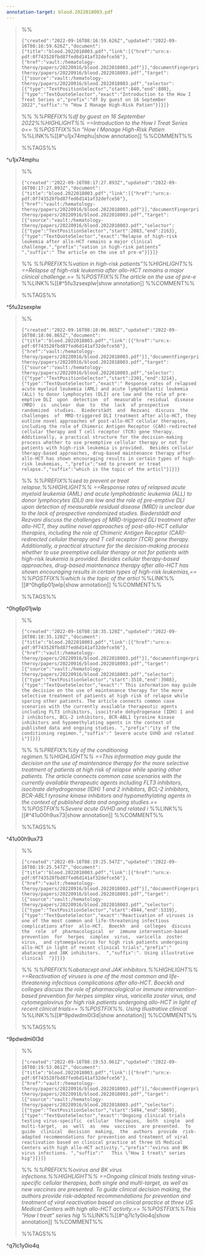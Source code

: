 ```yaml
---
annotation-target: blood.2022018003.pdf
---
```



>%%
>```annotation-json
>{"created":"2022-09-16T08:16:59.626Z","updated":"2022-09-16T08:16:59.626Z","document":{"title":"blood.2022018003.pdf","link":[{"href":"urn:x-pdf:0f743528fbd87fed6d141af32defce56"},{"href":"vault:/hematology-theroy/papers/20220916/blood.2022018003.pdf"}],"documentFingerprint":"0f743528fbd87fed6d141af32defce56"},"uri":"vault:/hematology-theroy/papers/20220916/blood.2022018003.pdf","target":[{"source":"vault:/hematology-theroy/papers/20220916/blood.2022018003.pdf","selector":[{"type":"TextPositionSelector","start":840,"end":880},{"type":"TextQuoteSelector","exact":"Introduction to the How I Treat Series o","prefix":"df by guest on 16 September 2022","suffix":"n “How I Manage High-Risk Patien"}]}]}
>```
>%%
>*%%PREFIX%%df by guest on 16 September 2022%%HIGHLIGHT%% ==Introduction to the How I Treat Series o== %%POSTFIX%%n “How I Manage High-Risk Patien*
>%%LINK%%[[#^u1jx74mphu|show annotation]]
>%%COMMENT%%
>
>%%TAGS%%
>
^u1jx74mphu


>%%
>```annotation-json
>{"created":"2022-09-16T08:17:27.893Z","updated":"2022-09-16T08:17:27.893Z","document":{"title":"blood.2022018003.pdf","link":[{"href":"urn:x-pdf:0f743528fbd87fed6d141af32defce56"},{"href":"vault:/hematology-theroy/papers/20220916/blood.2022018003.pdf"}],"documentFingerprint":"0f743528fbd87fed6d141af32defce56"},"uri":"vault:/hematology-theroy/papers/20220916/blood.2022018003.pdf","target":[{"source":"vault:/hematology-theroy/papers/20220916/blood.2022018003.pdf","selector":[{"type":"TextPositionSelector","start":2083,"end":2163},{"type":"TextQuoteSelector","exact":"Relapse of high-risk leukemia after allo-HCT remains a major clinical challenge.","prefix":"vation in high-risk patients”   ","suffix":" The article on the use of pre-e"}]}]}
>```
>%%
>*%%PREFIX%%vation in high-risk patients”%%HIGHLIGHT%% ==Relapse of high-risk leukemia after allo-HCT remains a major clinical challenge.== %%POSTFIX%%The article on the use of pre-e*
>%%LINK%%[[#^5fu3zsexplw|show annotation]]
>%%COMMENT%%
>
>%%TAGS%%
>
^5fu3zsexplw


>%%
>```annotation-json
>{"created":"2022-09-16T08:18:06.865Z","updated":"2022-09-16T08:18:06.865Z","document":{"title":"blood.2022018003.pdf","link":[{"href":"urn:x-pdf:0f743528fbd87fed6d141af32defce56"},{"href":"vault:/hematology-theroy/papers/20220916/blood.2022018003.pdf"}],"documentFingerprint":"0f743528fbd87fed6d141af32defce56"},"uri":"vault:/hematology-theroy/papers/20220916/blood.2022018003.pdf","target":[{"source":"vault:/hematology-theroy/papers/20220916/blood.2022018003.pdf","selector":[{"type":"TextPositionSelector","start":2301,"end":3214},{"type":"TextQuoteSelector","exact":" Response rates of relapsed acute myeloid leukemia (AML) and acute lymphoblastic leukemia (ALL) to donor lymphocytes (DLI) are low and the role of pre-emptive DLI  upon  detection  of  measurable  residual  disease  (MRD)  is  unclear  due  to  the  lack  of prospective  randomized  studies.  Biederstädt  and  Rezvani  discuss  the  challenges  of  MRD-triggered DLI treatment after allo-HCT, they outline novel approaches of post-allo-HCT cellular therapies, including the role of Chimeric Antigen Receptor (CAR)-redirected cellular therapy and T cell receptor (TCR) gene therapy. Additionally, a practical structure for the decision-making process whether to use preemptive cellular therapy or not for patients with high-risk leukemia is provided.  Besides cellular therapy-based approaches, drug-based maintenance therapy after allo-HCT has shown encouraging results in certain types of high-risk leukemias, ","prefix":"sed to prevent or treat relapse.","suffix":"which is the topic of the articl"}]}]}
>```
>%%
>*%%PREFIX%%sed to prevent or treat relapse.%%HIGHLIGHT%% ==Response rates of relapsed acute myeloid leukemia (AML) and acute lymphoblastic leukemia (ALL) to donor lymphocytes (DLI) are low and the role of pre-emptive DLI  upon  detection  of  measurable  residual  disease  (MRD)  is  unclear  due  to  the  lack  of prospective  randomized  studies.  Biederstädt  and  Rezvani  discuss  the  challenges  of  MRD-triggered DLI treatment after allo-HCT, they outline novel approaches of post-allo-HCT cellular therapies, including the role of Chimeric Antigen Receptor (CAR)-redirected cellular therapy and T cell receptor (TCR) gene therapy. Additionally, a practical structure for the decision-making process whether to use preemptive cellular therapy or not for patients with high-risk leukemia is provided.  Besides cellular therapy-based approaches, drug-based maintenance therapy after allo-HCT has shown encouraging results in certain types of high-risk leukemias,== %%POSTFIX%%which is the topic of the articl*
>%%LINK%%[[#^0hg6p01jwlp|show annotation]]
>%%COMMENT%%
>
>%%TAGS%%
>
^0hg6p01jwlp


>%%
>```annotation-json
>{"created":"2022-09-16T08:18:35.120Z","updated":"2022-09-16T08:18:35.120Z","document":{"title":"blood.2022018003.pdf","link":[{"href":"urn:x-pdf:0f743528fbd87fed6d141af32defce56"},{"href":"vault:/hematology-theroy/papers/20220916/blood.2022018003.pdf"}],"documentFingerprint":"0f743528fbd87fed6d141af32defce56"},"uri":"vault:/hematology-theroy/papers/20220916/blood.2022018003.pdf","target":[{"source":"vault:/hematology-theroy/papers/20220916/blood.2022018003.pdf","selector":[{"type":"TextPositionSelector","start":3510,"end":3988},{"type":"TextQuoteSelector","exact":" This information may guide the decision on the use of maintenance therapy for the more selective treatment of patients at high risk of relapse while sparing other patients. The article connects common case scenarios with the currently available therapeutic agents including FLT3 inhibitors, isocitrate dehydrogenase (IDH) 1 and 2 inhibitors, BCL-2 inhibitors, BCR-ABL1 tyrosine kinase inhibitors and hypomethylating agents in the context of published data and ongoing studies. ","prefix":"ity of the conditioning regimen.","suffix":" Severe acute GVHD and related i"}]}]}
>```
>%%
>*%%PREFIX%%ity of the conditioning regimen.%%HIGHLIGHT%% ==This information may guide the decision on the use of maintenance therapy for the more selective treatment of patients at high risk of relapse while sparing other patients. The article connects common case scenarios with the currently available therapeutic agents including FLT3 inhibitors, isocitrate dehydrogenase (IDH) 1 and 2 inhibitors, BCL-2 inhibitors, BCR-ABL1 tyrosine kinase inhibitors and hypomethylating agents in the context of published data and ongoing studies.== %%POSTFIX%%Severe acute GVHD and related i*
>%%LINK%%[[#^41u00h9ux73|show annotation]]
>%%COMMENT%%
>
>%%TAGS%%
>
^41u00h9ux73


>%%
>```annotation-json
>{"created":"2022-09-16T08:19:25.547Z","updated":"2022-09-16T08:19:25.547Z","document":{"title":"blood.2022018003.pdf","link":[{"href":"urn:x-pdf:0f743528fbd87fed6d141af32defce56"},{"href":"vault:/hematology-theroy/papers/20220916/blood.2022018003.pdf"}],"documentFingerprint":"0f743528fbd87fed6d141af32defce56"},"uri":"vault:/hematology-theroy/papers/20220916/blood.2022018003.pdf","target":[{"source":"vault:/hematology-theroy/papers/20220916/blood.2022018003.pdf","selector":[{"type":"TextPositionSelector","start":4944,"end":5319},{"type":"TextQuoteSelector","exact":"Reactivation of viruses is one of the most common and life-threatening infectious complications after  allo-HCT.  Boeckh  and  colleges  discuss  the  role  of  pharmacological  or  immune intervention-based  prevention  for  herpes  simplex  virus,  varicella  zoster  virus,  and cytomegalovirus for high risk patients undergoing allo-HCT in light of recent clinical trials","prefix":" abatacept and JAK inhibitors.  ","suffix":". Using illustrative  clinical  "}]}]}
>```
>%%
>*%%PREFIX%%abatacept and JAK inhibitors.%%HIGHLIGHT%% ==Reactivation of viruses is one of the most common and life-threatening infectious complications after  allo-HCT.  Boeckh  and  colleges  discuss  the  role  of  pharmacological  or  immune intervention-based  prevention  for  herpes  simplex  virus,  varicella  zoster  virus,  and cytomegalovirus for high risk patients undergoing allo-HCT in light of recent clinical trials== %%POSTFIX%%. Using illustrative  clinical*
>%%LINK%%[[#^9pdwdmi0l3d|show annotation]]
>%%COMMENT%%
>
>%%TAGS%%
>
^9pdwdmi0l3d


>%%
>```annotation-json
>{"created":"2022-09-16T08:19:53.061Z","updated":"2022-09-16T08:19:53.061Z","document":{"title":"blood.2022018003.pdf","link":[{"href":"urn:x-pdf:0f743528fbd87fed6d141af32defce56"},{"href":"vault:/hematology-theroy/papers/20220916/blood.2022018003.pdf"}],"documentFingerprint":"0f743528fbd87fed6d141af32defce56"},"uri":"vault:/hematology-theroy/papers/20220916/blood.2022018003.pdf","target":[{"source":"vault:/hematology-theroy/papers/20220916/blood.2022018003.pdf","selector":[{"type":"TextPositionSelector","start":5494,"end":5869},{"type":"TextQuoteSelector","exact":"Ongoing clinical trials testing virus-specific  cellular  therapies,  both  single  and  multi-target,  as  well  as  new  vaccines  are presented.  To  guide  clinical  decision  making,  the  authors  provide  risk-adapted recommendations for prevention and treatment of viral reactivation based on clinical practice at three US Medical Centers with high allo-HCT activity.","prefix":"ovirus and BK virus infections. ","suffix":"   This \"How I treat\" series hig"}]}]}
>```
>%%
>*%%PREFIX%%ovirus and BK virus infections.%%HIGHLIGHT%% ==Ongoing clinical trials testing virus-specific  cellular  therapies,  both  single  and  multi-target,  as  well  as  new  vaccines  are presented.  To  guide  clinical  decision  making,  the  authors  provide  risk-adapted recommendations for prevention and treatment of viral reactivation based on clinical practice at three US Medical Centers with high allo-HCT activity.== %%POSTFIX%%This "How I treat" series hig*
>%%LINK%%[[#^q7lc1y0io4q|show annotation]]
>%%COMMENT%%
>
>%%TAGS%%
>
^q7lc1y0io4q
